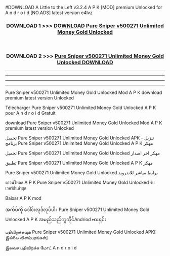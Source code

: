 #DOWNLOAD A Little to the Left v3.2.4 A P K [MOD] premium Unlocked for A n d r o i d [NO.ADS] latest version e4lvz 



<div align="center">

<h3>DOWNLOAD 1 >>> <a href="https://downloadmod1.web.app/?judul=Pure Sniper v500271 Unlimited Money Gold Unlocked ">DOWNLOAD Pure Sniper v500271 Unlimited Money Gold Unlocked </a></h3><br>

<h3>DOWNLOAD 2 >>> <a href="https://downloadmod1.web.app/?judul=Pure Sniper v500271 Unlimited Money Gold Unlocked ">Pure Sniper v500271 Unlimited Money Gold Unlocked  DOWNLOAD </a></h3>

</div>


----------------------------------------------------------

----------------------------------------------------------

----------------------------------------------------------

----------------------------------------------------------


Pure Sniper v500271 Unlimited Money Gold Unlocked  Mod A P K download premium latest version Unlocked

Télécharger Pure Sniper v500271 Unlimited Money Gold Unlocked  A P K pour A n d r o i d Gratuit

download Pure Sniper v500271 Unlimited Money Gold Unlocked  Mod A P K premium latest version Unlocked

تحميل Pure Sniper v500271 Unlimited Money Gold Unlocked  APK - تنزيل برنامج Pure Sniper v500271 Unlimited Money Gold Unlocked  A P K مهكر

تحميل Pure Sniper v500271 Unlimited Money Gold Unlocked  مهكر اخر اصدار

تطبيق Pure Sniper v500271 Unlimited Money Gold Unlocked  A P K مهكر

Pure Sniper v500271 Unlimited Money Gold Unlocked  برابط مباشر للاندرويد

ดาวน์โหลด A P K Pure Sniper v500271 Unlimited Money Gold Unlocked  รับเวอร์ชันล่าสุด

Baixar A P K mod

အက်ပ်ကို ဒေါင်းလုဒ်လုပ်ပါ။ Pure Sniper v500271 Unlimited Money Gold Unlocked  A P K အမည်သည်ကူကိုင်Andriod ဗားရှင်း

பதிவிறக்கவும் Pure Sniper v500271 Unlimited Money Gold Unlocked  APK[ இல்லை விளம்பரங்கள்] 
 
இலவச பதிவிறக்க மோட் A n d r o i d



